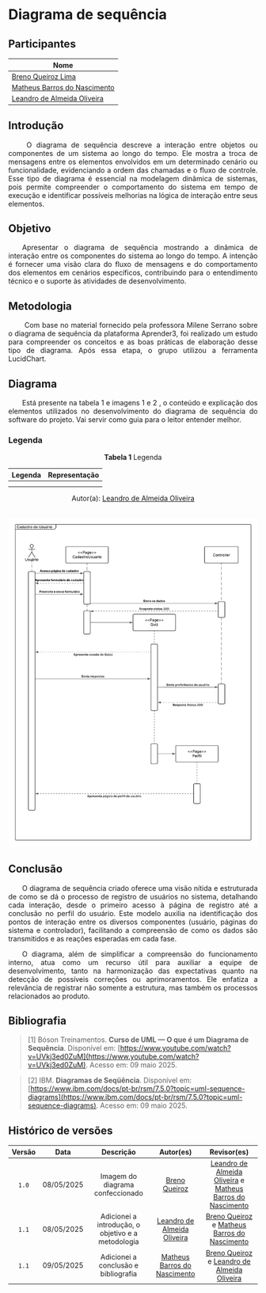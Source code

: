 # Diagrama de sequência

## Participantes

| Nome                      |
|---------------------------|
| [Breno Queiroz Lima](https://github.com/brenob6) |
| [Matheus Barros do Nascimento](https://github.com/Ninja-Haiyai) |
| [Leandro de Almeida Oliveira](https://github.com/leomitx10)  |

## Introdução 

<p align="justify"> &emsp;&emsp; O diagrama de sequência descreve a interação entre objetos ou componentes de um sistema ao longo do tempo. Ele mostra a troca de mensagens entre os elementos envolvidos em um determinado cenário ou funcionalidade, evidenciando a ordem das chamadas e o fluxo de controle. Esse tipo de diagrama é essencial na modelagem dinâmica de sistemas, pois permite compreender o comportamento do sistema em tempo de execução e identificar possíveis melhorias na lógica de interação entre seus elementos.</p>

## Objetivo

<p align="justify">&emsp;&emsp;Apresentar o diagrama de sequência mostrando a dinâmica de interação entre os componentes do sistema ao longo do tempo. A intenção é fornecer uma visão clara do fluxo de mensagens e do comportamento dos elementos em cenários específicos, contribuindo para o entendimento técnico e o suporte às atividades de desenvolvimento.</p>

## Metodologia

<p align="justify"> &emsp;&emsp; Com base no material fornecido pela professora Milene Serrano sobre o diagrama de sequência da plataforma Aprender3, foi realizado um estudo para compreender os conceitos e as boas práticas de elaboração desse tipo de diagrama. Após essa etapa, o grupo utilizou a ferramenta LucidChart.</p>

## Diagrama

<p align="justify"> &emsp;&emsp;Está presente na tabela 1 e imagens 1 e 2 , o conteúdo e explicação dos elementos utilizados no desenvolvimento do diagrama de sequência do software do projeto. Vai servir como guia para o leitor entender melhor.</p>

### Legenda

<center>

**Tabela 1** Legenda

| Legenda |    Representação    |
| :----: | :--------: |
|        |            |
|        |            |

</center>
<center>Autor(a): <a href="https://github.com/leomitx10" target="_blank">Leandro de Almeida Oliveira</a></center>

<br>

![Diagrama de sequencia](./assets/diagrama-de-sequencia.png)

## Conclusão
<p align="justify">&emsp;&emsp;O diagrama de sequência criado oferece uma visão nítida e estruturada de como se dá o processo de registro de usuários no sistema, detalhando cada interação, desde o primeiro acesso à página de registro até a conclusão no perfil do usuário. Este modelo auxilia na identificação dos pontos de interação entre os diversos componentes (usuário, páginas do sistema e controlador), facilitando a compreensão de como os dados são transmitidos e as reações esperadas em cada fase.</p>

<p align="justify">&emsp;&emsp;O diagrama, além de simplificar a compreensão do funcionamento interno, atua como um recurso útil para auxiliar a equipe de desenvolvimento, tanto na harmonização das expectativas quanto na detecção de possíveis correções ou aprimoramentos. Ele enfatiza a relevância de registrar não somente a estrutura, mas também os processos relacionados ao produto.</p>

## Bibliografia

>[1] Bóson Treinamentos. **Curso de UML — O que é um Diagrama de Sequência**. Disponível em: [https://www.youtube.com/watch?v=UVkj3ed0ZuM](https://www.youtube.com/watch?v=UVkj3ed0ZuM). Acesso em: 09 maio 2025.

>[2] IBM. **Diagramas de Seqüência**. Disponível em: [https://www.ibm.com/docs/pt-br/rsm/7.5.0?topic=uml-sequence-diagrams](https://www.ibm.com/docs/pt-br/rsm/7.5.0?topic=uml-sequence-diagrams). Acesso em: 09 maio 2025.


## Histórico de versões

| Versão |    Data    |                       Descrição                       |                       Autor(es)                        |                      Revisor(es)                       |
| :----: | :--------: | :---------------------------------------------------: | :----------------------------------------------------: | :----------------------------------------------------: |
| `1.0`  | 08/05/2025 | Imagem do diagrama confeccionado| [Breno Queiroz](https://github.com/brenob6)     | [Leandro de Almeida Oliveira](https://github.com/leomitx10) e [Matheus Barros do Nascimento](https://github.com/Ninja-Haiyai) |
| `1.1`  | 08/05/2025 | Adicionei a introdução, o objetivo e a metodologia | [Leandro de Almeida Oliveira](https://github.com/leomitx10) | [Breno Queiroz](https://github.com/brenob6) e [Matheus Barros do Nascimento](https://github.com/Ninja-Haiyai) |
| `1.1`  | 09/05/2025 | Adicionei a conclusão e bibliografia | [Matheus Barros do Nascimento](https://github.com/Ninja-Haiyai) | [Breno Queiroz](https://github.com/brenob6) e [Leandro de Almeida Oliveira](https://github.com/leomitx10) |

